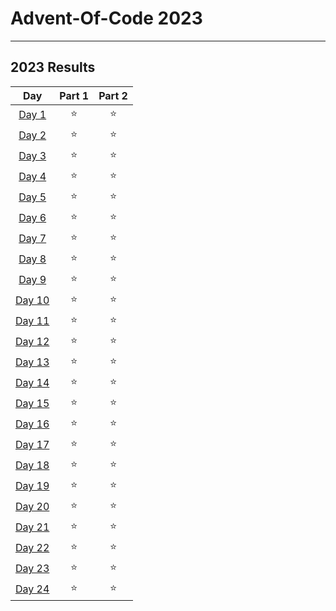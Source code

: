 # Advent-Of-Code 2023

----

<!--- advent_readme_stars table-->
## 2023 Results

|                      Day                       | Part 1 | Part 2 |
|:----------------------------------------------:|:------:|:------:|
|  [Day 1](https://adventofcode.com/2023/day/1)  |   ⭐    |   ⭐    |
|  [Day 2](https://adventofcode.com/2023/day/2)  |   ⭐    |   ⭐    |
|  [Day 3](https://adventofcode.com/2023/day/3)  |   ⭐    |   ⭐    |
|  [Day 4](https://adventofcode.com/2023/day/4)  |   ⭐    |   ⭐    |
|  [Day 5](https://adventofcode.com/2023/day/5)  |   ⭐    |   ⭐    |
|  [Day 6](https://adventofcode.com/2023/day/6)  |   ⭐    |   ⭐    |
|  [Day 7](https://adventofcode.com/2023/day/7)  |   ⭐    |   ⭐    |
|  [Day 8](https://adventofcode.com/2023/day/8)  |   ⭐    |   ⭐    |
|  [Day 9](https://adventofcode.com/2023/day/9)  |   ⭐    |   ⭐    |
| [Day 10](https://adventofcode.com/2023/day/10) |   ⭐    |   ⭐    |
| [Day 11](https://adventofcode.com/2023/day/11) |   ⭐    |   ⭐    |
| [Day 12](https://adventofcode.com/2023/day/12) |   ⭐    |   ⭐    |
| [Day 13](https://adventofcode.com/2023/day/13) |   ⭐    |   ⭐    |
| [Day 14](https://adventofcode.com/2023/day/14) |   ⭐    |   ⭐    |
| [Day 15](https://adventofcode.com/2023/day/15) |   ⭐    |   ⭐    |
| [Day 16](https://adventofcode.com/2023/day/16) |   ⭐    |   ⭐    |
| [Day 17](https://adventofcode.com/2023/day/17) |   ⭐    |   ⭐    |
| [Day 18](https://adventofcode.com/2023/day/18) |   ⭐    |   ⭐    |
| [Day 19](https://adventofcode.com/2023/day/19) |   ⭐    |   ⭐    |
| [Day 20](https://adventofcode.com/2023/day/20) |   ⭐    |   ⭐    |
| [Day 21](https://adventofcode.com/2023/day/21) |   ⭐    |   ⭐    |
| [Day 22](https://adventofcode.com/2023/day/22) |   ⭐    |   ⭐    |
| [Day 23](https://adventofcode.com/2023/day/23) |   ⭐    |   ⭐    |
| [Day 24](https://adventofcode.com/2023/day/24) |   ⭐    |   ⭐    |
<!--- advent_readme_stars table-->